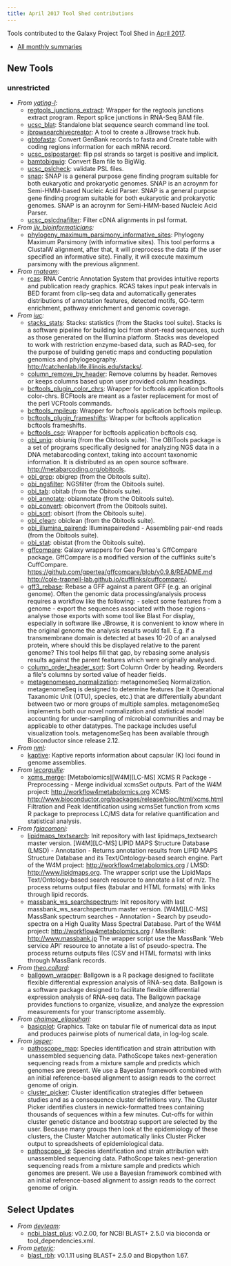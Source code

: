 ```yaml
---
title: April 2017 Tool Shed contributions
---
```

Tools contributed to the Galaxy Project Tool Shed in [April 2017](/src/galaxy-updates/2017-05/index.md).

* [All monthly summaries](/src/toolshed/contributions/index.md)

## New Tools

### unrestricted
* *From [yating-l](https://toolshed.g2.bx.psu.edu/view/yating-l):*
   * [regtools_junctions_extract](https://toolshed.g2.bx.psu.edu/view/yating-l/regtools_junctions_extract):  Wrapper for the regtools junctions extract program. Report splice junctions in RNA-Seq BAM file.
   * [ucsc_blat](https://toolshed.g2.bx.psu.edu/view/yating-l/ucsc_blat):  Standalone blat sequence search command line tool. 
   * [jbrowsearchivecreator](https://toolshed.g2.bx.psu.edu/view/yating-l/jbrowsearchivecreator):  A tool to create a JBrowse track hub. 
   * [gbtofasta](https://toolshed.g2.bx.psu.edu/view/yating-l/gbtofasta):  Convert GenBank records to fasta and Create table with coding regions information for each mRNA record. 
   * [ucsc_pslpostarget](https://toolshed.g2.bx.psu.edu/view/yating-l/ucsc_pslpostarget):  flip psl strands so target is positive and implicit. 
   * [bamtobigwig](https://toolshed.g2.bx.psu.edu/view/yating-l/bamtobigwig):  Convert Bam file to BigWig. 
   * [ucsc_pslcheck](https://toolshed.g2.bx.psu.edu/view/yating-l/ucsc_pslcheck):  validate PSL files. 
   * [snap](https://toolshed.g2.bx.psu.edu/view/yating-l/snap):  SNAP is a general purpose gene finding program suitable for both eukaryotic and prokaryotic genomes. SNAP is an acroynm for Semi-HMM-based Nucleic Acid Parser. SNAP is a general purpose gene finding program suitable for both eukaryotic      and prokaryotic genomes. SNAP is an acroynm for Semi-HMM-based Nucleic Acid      Parser.
   * [ucsc_pslcdnafilter](https://toolshed.g2.bx.psu.edu/view/yating-l/ucsc_pslcdnafilter):  Filter cDNA alignments in psl format. 
* *From [jjv_bioinformaticians](https://toolshed.g2.bx.psu.edu/view/jjv_bioinformaticians):*
   * [phylogeny_maximum_parsimony_informative_sites](https://toolshed.g2.bx.psu.edu/view/jjv_bioinformaticians/phylogeny_maximum_parsimony_informative_sites):  Phylogeny Maximum Parsimony (with informative sites). This tool performs a ClustalW alignment, after that, it will preprocess the data (if the user specified an informative site). Finally, it will execute maximum parsimony with the previous alignment.
* *From [rnateam](https://toolshed.g2.bx.psu.edu/view/rnateam):*
   * [rcas](https://toolshed.g2.bx.psu.edu/view/rnateam/rcas):  RNA Centric Annotation System that provides intuitive reports and publication ready graphics. RCAS takes input peak intervals in BED foramt from clip-seq data and  automatically generates distributions of annotation features,  detected motifs, GO-term enrichment, pathway enrichment and genomic coverage.
* *From [iuc](https://toolshed.g2.bx.psu.edu/view/iuc):*
   * [stacks_stats](https://toolshed.g2.bx.psu.edu/view/iuc/stacks_stats):  Stacks: statistics (from the Stacks tool suite). Stacks is a software pipeline for building loci from short-read sequences, such as those generated on the Illumina platform.  Stacks was developed to work with restriction enzyme-based data, such as RAD-seq, for the purpose of building genetic maps and conducting population genomics and phylogeography.    http://catchenlab.life.illinois.edu/stacks/.
   * [column_remove_by_header](https://toolshed.g2.bx.psu.edu/view/iuc/column_remove_by_header):  Remove columns by header. Removes or keeps columns based upon user provided column headings.
   * [bcftools_plugin_color_chrs](https://toolshed.g2.bx.psu.edu/view/iuc/bcftools_plugin_color_chrs):  Wrapper for bcftools application bcftools color-chrs. BCFtools are meant as a faster replacement for most of the perl VCFtools commands.
   * [bcftools_mpileup](https://toolshed.g2.bx.psu.edu/view/iuc/bcftools_mpileup):  Wrapper for bcftools application bcftools mpileup. 
   * [bcftools_plugin_frameshifts](https://toolshed.g2.bx.psu.edu/view/iuc/bcftools_plugin_frameshifts):  Wrapper for bcftools application bcftools frameshifts. 
   * [bcftools_csq](https://toolshed.g2.bx.psu.edu/view/iuc/bcftools_csq):  Wrapper for bcftools application bcftools csq. 
   * [obi_uniq](https://toolshed.g2.bx.psu.edu/view/iuc/obi_uniq):  obiuniq (from the Obitools suite). The OBITools package is a set of programs specifically designed for analyzing NGS data in a DNA metabarcoding context, taking into account taxonomic information.  It is distributed as an open source software.    http://metabarcoding.org/obitools.
   * [obi_grep](https://toolshed.g2.bx.psu.edu/view/iuc/obi_grep):  obigrep (from the Obitools suite). 
   * [obi_ngsfilter](https://toolshed.g2.bx.psu.edu/view/iuc/obi_ngsfilter):  NGSfilter (from the Obitools suite). 
   * [obi_tab](https://toolshed.g2.bx.psu.edu/view/iuc/obi_tab):  obitab (from the Obitools suite). 
   * [obi_annotate](https://toolshed.g2.bx.psu.edu/view/iuc/obi_annotate):  obiannotate (from the Obitools suite). 
   * [obi_convert](https://toolshed.g2.bx.psu.edu/view/iuc/obi_convert):  obiconvert (from the Obitools suite). 
   * [obi_sort](https://toolshed.g2.bx.psu.edu/view/iuc/obi_sort):  obisort (from the Obitools suite). 
   * [obi_clean](https://toolshed.g2.bx.psu.edu/view/iuc/obi_clean):  obiclean (from the Obitools suite). 
   * [obi_illumina_pairend](https://toolshed.g2.bx.psu.edu/view/iuc/obi_illumina_pairend):  Illuminapairedend - Assembling pair-end reads (from the Obitools suite). 
   * [obi_stat](https://toolshed.g2.bx.psu.edu/view/iuc/obi_stat):  obistat (from the Obitools suite). 
   * [gffcompare](https://toolshed.g2.bx.psu.edu/view/iuc/gffcompare):  Galaxy wrappers for Geo Pertea's GffCompare package. GffCompare is a modified version of the cufflinks suite's CuffCompare.    https://github.com/gpertea/gffcompare/blob/v0.9.8/README.md  http://cole-trapnell-lab.github.io/cufflinks/cuffcompare/.
   * [gff3_rebase](https://toolshed.g2.bx.psu.edu/view/iuc/gff3_rebase):  Rebase a GFF against a parent GFF (e.g. an original genome). Often the genomic data processing/analysis process requires a workflow like the following:    -  select some features from a genome  -  export the sequences associated with those regions  -  analyse those exports with some tool like Blast    For display, especially in software like JBrowse, it is convenient to know  where in the original genome the analysis results would fall. E.g. if a  transmembrane domain is detected at bases 10-20 of an analysed protein, where  should this be displayed relative to the parent genome?    This tool helps fill that gap, by rebasing some analysis results against the  parent features which were originally analysed.
   * [column_order_header_sort](https://toolshed.g2.bx.psu.edu/view/iuc/column_order_header_sort):  Sort Column Order by heading. Reorders a file's columns by sorted value of header fields.
   * [metagenomeseq_normalization](https://toolshed.g2.bx.psu.edu/view/iuc/metagenomeseq_normalization):  metagenomeSeq Normalization. metagenomeSeq is designed to determine features (be it Operational Taxanomic Unit (OTU), species, etc.) that are differentially abundant between two or more groups of multiple samples. metagenomeSeq implements both our novel normalization and statistical model accounting for under-sampling of microbial communities and may be applicable to other datatypes. The package includes useful visualization tools. metagenomeSeq has been available through Bioconductor since release 2.12.
* *From [nml](https://toolshed.g2.bx.psu.edu/view/nml):*
   * [kaptive](https://toolshed.g2.bx.psu.edu/view/nml/kaptive):  Kaptive reports information about capsular (K) loci found in genome assemblies. 
* *From [lecorguille](https://toolshed.g2.bx.psu.edu/view/lecorguille):*
   * [xcms_merge](https://toolshed.g2.bx.psu.edu/view/lecorguille/xcms_merge):  [Metabolomics][W4M][LC-MS] XCMS R Package - Preprocessing - Merge individual xcmsSet outputs. Part of the W4M project: http://workflow4metabolomics.org XCMS: http://www.bioconductor.org/packages/release/bioc/html/xcms.html Filtration and Peak Identification using xcmsSet function from xcms R package to preprocess LC/MS data for relative quantification and statistical analysis.
* *From [fgiacomoni](https://toolshed.g2.bx.psu.edu/view/fgiacomoni):*
   * [lipidmaps_textsearch](https://toolshed.g2.bx.psu.edu/view/fgiacomoni/lipidmaps_textsearch): Init repository with last lipidmaps_textsearch master version. [W4M][LC-MS] LIPID MAPS Structure Database (LMSD) - Annotation - Returns annotation results from LIPID MAPS Structure Database and its Text/Ontology-based search engine. Part of the W4M project: http://workflow4metabolomics.org / LMSD: http://www.lipidmaps.org. The wrapper script use the LipidMaps Text/Ontology-based search resource to annotate a list of m/z. The process returns output files (tabular and HTML formats) with links through lipid records.
   * [massbank_ws_searchspectrum](https://toolshed.g2.bx.psu.edu/view/fgiacomoni/massbank_ws_searchspectrum): Init repository with last massbank_ws_searchspectrum master version. [W4M][LC-MS] MassBank spectrum searches - Annotation - Search by pseudo-spectra on a High Quality Mass Spectral Database. Part of the W4M project: http://workflow4metabolomics.org / MassBank: http://www.massbank.jp The wrapper script use the MassBank 'Web service API' resource to annotate a list of pseudo-spectra. The process returns outputs files (CSV and HTML formats) with links through MassBank records.
* *From [theo.collard](https://toolshed.g2.bx.psu.edu/view/theo.collard):*
   * [ballgown_wrapper](https://toolshed.g2.bx.psu.edu/view/theo.collard/ballgown_wrapper): Ballgown is a R package designed to facilitate flexible differential expression analysis of RNA-seq data. Ballgown is a software package designed to facilitate flexible differential expression analysis of RNA-seq data.  The Ballgown package provides functions to organize, visualize, and analyze the expression measurements for your transcriptome assembly.
* *From [chaimae_eljaouhari](https://toolshed.g2.bx.psu.edu/view/chaimae_eljaouhari):*
   * [basicplot](https://toolshed.g2.bx.psu.edu/view/chaimae_eljaouhari/basicplot):  Graphics. Take on tabular file of numerical data as input and produces pairwise plots of numerical data, in log-log scale.
* *From [jasper](https://toolshed.g2.bx.psu.edu/view/jasper):*
   * [pathoscope_map](https://toolshed.g2.bx.psu.edu/view/jasper/pathoscope_map):  Species identification and strain attribution with unassembled sequencing data. PathoScope takes next-generation sequencing reads from a mixture sample and predicts which genomes are present. We use a Bayesian framework combined with an initial reference-based alignment to assign reads to the correct genome of origin.
   * [cluster_picker](https://toolshed.g2.bx.psu.edu/view/jasper/cluster_picker):  Cluster identification strategies differ between studies and as a consequence cluster definitions vary. The Cluster Picker identifies clusters in newick-formatted trees containing thousands of sequences within a few minutes. Cut-offs for within cluster genetic distance and bootstrap support are selected by the user.    Because many groups then look at the epidemiology of these clusters, the Cluster Matcher automatically links Cluster Picker output to spreadsheets of epidemiological data.
   * [pathoscope_id](https://toolshed.g2.bx.psu.edu/view/jasper/pathoscope_id):  Species identification and strain attribution with unassembled sequencing data. PathoScope takes next-generation sequencing reads from a mixture sample and predicts which genomes are present. We use a Bayesian framework combined with an initial reference-based alignment to assign reads to the correct genome of origin.


## Select Updates 

* *From [devteam](https://toolshed.g2.bx.psu.edu/view/devteam):*
   * [ncbi_blast_plus](https://toolshed.g2.bx.psu.edu/view/devteam/ncbi_blast_plus): v0.2.00, for NCBI BLAST+ 2.5.0 via bioconda or tool_dependencies.xml.
* *From [peterjc](https://toolshed.g2.bx.psu.edu/view/peterjc):*
   * [blast_rbh](https://toolshed.g2.bx.psu.edu/view/peterjc/blast_rbh): v0.1.11 using BLAST+ 2.5.0 and Biopython 1.67.
